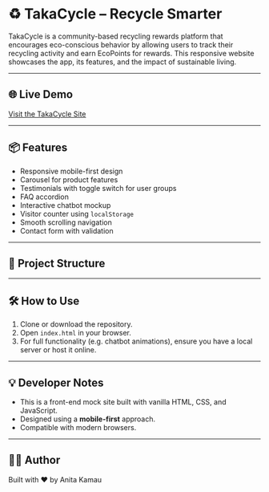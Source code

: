 # ♻️ TakaCycle – Recycle Smarter

TakaCycle is a community-based recycling rewards platform that encourages eco-conscious behavior by allowing users to track their recycling activity and earn EcoPoints for rewards. This responsive website showcases the app, its features, and the impact of sustainable living.

---

## 🌐 Live Demo

[Visit the TakaCycle Site](#) <!-- Replace with actual link if hosted -->

---

## 📦 Features

- Responsive mobile-first design
- Carousel for product features
- Testimonials with toggle switch for user groups
- FAQ accordion
- Interactive chatbot mockup
- Visitor counter using `localStorage`
- Smooth scrolling navigation
- Contact form with validation

---

## 📁 Project Structure



---

## 🛠️ How to Use

1. Clone or download the repository.
2. Open `index.html` in your browser.
3. For full functionality (e.g. chatbot animations), ensure you have a local server or host it online.

---

## 💡 Developer Notes

- This is a front-end mock site built with vanilla HTML, CSS, and JavaScript.
- Designed using a **mobile-first** approach.
- Compatible with modern browsers.

---

## 🧑‍💻 Author

Built with ❤️ by Anita Kamau

